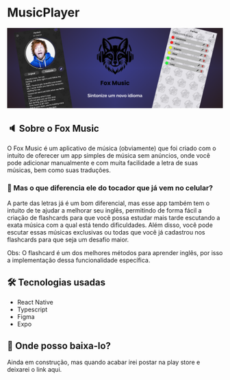 # MusicPlayer
 ![logo](/assets/images/Banner.png)

 ## 🔈 Sobre o Fox Music 
 O Fox Music é um aplicativo de música (obviamente) que foi criado com o intuito de oferecer um app simples de música sem anúncios, onde você pode adicionar manualmente e com muita facilidade a letra de suas músicas, bem como suas traduções.

 ### 🤔 Mas o que diferencia ele do tocador que já vem no celular? 
 A parte das letras já é um bom diferencial, mas esse app também tem o intuito de te ajudar a melhorar seu inglês, permitindo de forma fácil a criação de flashcards para que você possa estudar mais tarde escutando a exata música com a qual está tendo dificuldades. Além disso, você pode escutar essas músicas exclusivas ou todas que você já cadastrou nos flashcards para que seja um desafio maior.

Obs: O flashcard é um dos melhores métodos para aprender inglês, por isso a implementação dessa funcionalidade específica.

 ## 🛠 Tecnologias usadas 

   - React Native
   - Typescript
   - Figma
   - Expo


 ## 🛒 Onde posso baixa-lo? 
 Ainda em construção, mas quando acabar irei postar na play store e deixarei o link aqui.
